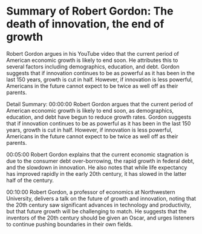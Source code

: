 # Summary of Robert Gordon: The death of innovation, the end of growth

Robert Gordon argues in his YouTube video that the current period of American economic growth is likely to end soon. He attributes this to several factors including demographics, education, and debt. Gordon suggests that if innovation continues to be as powerful as it has been in the last 150 years, growth is cut in half. However, if innovation is less powerful, Americans in the future cannot expect to be twice as well off as their parents.

Detail Summary: 
00:00:00
Robert Gordon argues that the current period of American economic growth is likely to end soon, as demographics, education, and debt have begun to reduce growth rates. Gordon suggests that if innovation continues to be as powerful as it has been in the last 150 years, growth is cut in half. However, if innovation is less powerful, Americans in the future cannot expect to be twice as well off as their parents.

00:05:00
Robert Gordon explains that the current economic stagnation is due to the consumer debt over-borrowing, the rapid growth in federal debt, and the slowdown in innovation. He also notes that while life expectancy has improved rapidly in the early 20th century, it has slowed in the latter half of the century.

00:10:00
Robert Gordon, a professor of economics at Northwestern University, delivers a talk on the future of growth and innovation, noting that the 20th century saw significant advances in technology and productivity, but that future growth will be challenging to match. He suggests that the inventors of the 20th century should be given an Oscar, and urges listeners to continue pushing boundaries in their own fields.

